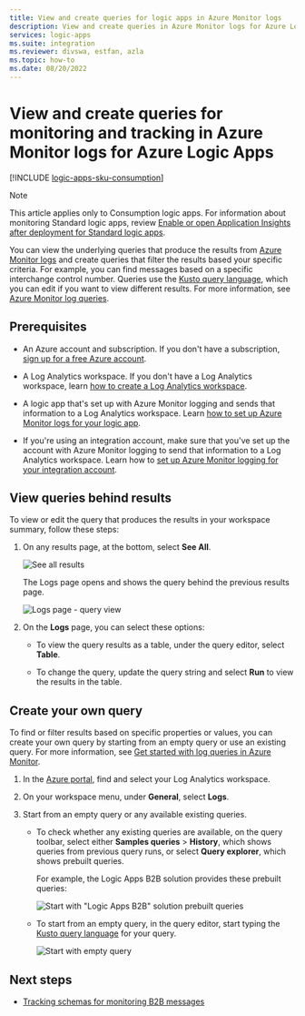 ```yaml
---
title: View and create queries for logic apps in Azure Monitor logs
description: View and create queries in Azure Monitor logs for Azure Logic Apps.
services: logic-apps
ms.suite: integration
ms.reviewer: divswa, estfan, azla
ms.topic: how-to
ms.date: 08/20/2022
---
```


# View and create queries for monitoring and tracking in Azure Monitor logs for Azure Logic Apps

[!INCLUDE [logic-apps-sku-consumption](../../includes/logic-apps-sku-consumption.md)]

> [!NOTE]
> This article applies only to Consumption logic apps. For information about monitoring Standard logic apps, review 
> [Enable or open Application Insights after deployment for Standard logic apps](create-single-tenant-workflows-azure-portal.md#enable-open-application-insights).

You can view the underlying queries that produce the results from [Azure Monitor logs](../azure-monitor/logs/log-query-overview.md) and create queries that filter the results based your specific criteria. For example, you can find messages based on a specific interchange control number. Queries use the [Kusto query language](/azure/data-explorer/kusto/query/), which you can edit if you want to view different results. For more information, see [Azure Monitor log queries](/azure/data-explorer/kusto/query/).

## Prerequisites

* An Azure account and subscription. If you don't have a subscription, [sign up for a free Azure account](https://azure.microsoft.com/free/?WT.mc_id=A261C142F).

* A Log Analytics workspace. If you don't have a Log Analytics workspace, learn [how to create a Log Analytics workspace](../azure-monitor/logs/quick-create-workspace.md).

* A logic app that's set up with Azure Monitor logging and sends that information to a Log Analytics workspace. Learn [how to set up Azure Monitor logs for your logic app](../logic-apps/monitor-logic-apps.md).

* If you're using an integration account, make sure that you've set up the account with Azure Monitor logging to send that information to a Log Analytics workspace. Learn how to [set up Azure Monitor logging for your integration account](../logic-apps/monitor-b2b-messages-log-analytics.md).

## View queries behind results

To view or edit the query that produces the results in your workspace summary, follow these steps:

1. On any results page, at the bottom, select **See All**.

   ![See all results](./media/create-monitoring-tracking-queries/logic-app-see-all.png)

   The Logs page opens and shows the query behind the previous results page.

   ![Logs page - query view](./media/create-monitoring-tracking-queries/view-query-behind-results.png)

1. On the **Logs** page, you can select these options:

   * To view the query results as a table, under the query editor, select **Table**.

   * To change the query, update the query string and select **Run** to view the results in the table.

## Create your own query

To find or filter results based on specific properties or values, you can create your own query by starting from an empty query or use an existing query. For more information, see [Get started with log queries in Azure Monitor](../azure-monitor/logs/get-started-queries.md).

1. In the [Azure portal](https://portal.azure.com), find and select your Log Analytics workspace.

1. On your workspace menu, under **General**, select **Logs**.

1. Start from an empty query or any available existing queries.

   * To check whether any existing queries are available, on the query toolbar, select either **Samples queries** > **History**, which shows queries from previous query runs, or select **Query explorer**, which shows prebuilt queries.

     For example, the Logic Apps B2B solution provides these prebuilt queries:

     ![Start with "Logic Apps B2B" solution prebuilt queries](./media/create-monitoring-tracking-queries/b2b-prebuilt-queries.png)

   * To start from an empty query, in the query editor, start typing the [Kusto query language](/azure/data-explorer/kusto/query/) for your query.

     ![Start with empty query](./media/create-monitoring-tracking-queries/create-query-from-blank.png)

## Next steps

* [Tracking schemas for monitoring B2B messages](tracking-schemas-as2-x12-custom.md)